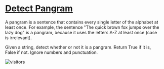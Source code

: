# [Detect Pangram](https://www.codewars.com/kata/detect-pangram "https://www.codewars.com/kata/545cedaa9943f7fe7b000048")

A pangram is a sentence that contains every single letter of the alphabet at least once. For example, the sentence "The quick brown fox jumps over the lazy dog" is a pangram, because it uses the letters A-Z at least once (case is irrelevant). 

Given a string, detect whether or not it is a pangram. Return True if it is, False if not. Ignore numbers and punctuation.


![visitors](https://visitor-badge.laobi.icu/badge?page_id=magicdude4eva.magicdude4eva)

